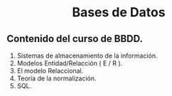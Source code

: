 <center><h1><b>Bases de Datos</b></h1></center>

## Contenido del curso de BBDD.

1. Sistemas de almacenamiento de la información.
2. Modelos Entidad/Relacción ( E / R ).
3. El modelo Relaccional.
4. Teoría de la normalización.
5. SQL.